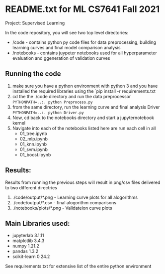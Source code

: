 # README.txt for ML CS7641 Fall 2021
Project: Supervised Learning

In the code repository, you will see two top level directories:
* /code - contains python py code files for data preprocessing, building learning curves and final model comparison analysis
* /notebooks - contains juypeter notebooks used for all hyperparameter evaluation and ggeneration of validation curves


 Running the code
---------------------
1. make sure you have a python environment with python 3 and you have installed the required libraries using the `pip install -r requirements.txt
2. cd the the ./code directory and run the data preprocessor 
     `PYTHONPATH=..:. python Preprocess.py`
3. from the same directory, run the learning curve and final analysis Driver
     `PYTHONPATH=..:. python Driver.py`
4. Now, cd back to the notebooks directory and start a jupyternotebook kernel
5. Navigate into each of the notebooks listed here are run each cell in all
   - 01_tree.ipynb
   - 02_mlp.ipynb
   - 01_knn.ipynb
   - 01_svm.ipynb
   - 01_boost.ipynb 

Results:
------------------
Results from running the previous steps will result in png/csv files delivered to two different directries

1.  ./code/output/*.png - Learning curve plots for all alogorithms
2.  ./code/output/*.csv - final alogorithm comparisons
3.  ./notebooks/plots/*.png - Validateion curve plots

Main Libraries used:
-------------------
- jupyterlab          3.1.11
- matplotlib          3.4.3
- numpy               1.21.2
- pandas              1.3.2
- scikit-learn        0.24.2

See requirements.txt for extensive list of the entire python environment

